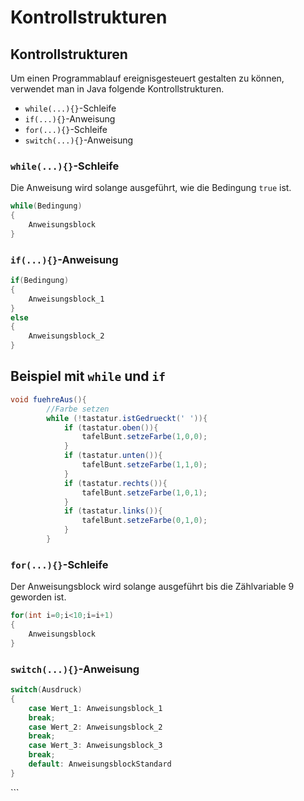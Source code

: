 # Kontrollstrukturen

## Kontrollstrukturen

Um einen Programmablauf ereignisgesteuert gestalten zu können, verwendet man in Java folgende Kontrollstrukturen.

* `while(...){}`-Schleife
* `if(...){}`-Anweisung
* `for(...){}`-Schleife
* `switch(...){}`-Anweisung

### `while(...){}`-Schleife

Die Anweisung wird solange ausgeführt, wie die Bedingung `true` ist.

```java
while(Bedingung)
{
    Anweisungsblock
}
```

### `if(...){}`-Anweisung

```java
if(Bedingung)
{
    Anweisungsblock_1
}
else
{
    Anweisungsblock_2
}
```

## Beispiel mit `while` und `if`

```java
void fuehreAus(){
        //Farbe setzen
        while (!tastatur.istGedrueckt(' ')){           
            if (tastatur.oben()){
                tafelBunt.setzeFarbe(1,0,0);
            }
            if (tastatur.unten()){ 
                tafelBunt.setzeFarbe(1,1,0);
            }
            if (tastatur.rechts()){
                tafelBunt.setzeFarbe(1,0,1);
            }
            if (tastatur.links()){ 
                tafelBunt.setzeFarbe(0,1,0);
            }
        }
```

### `for(...){}`-Schleife

Der Anweisungsblock wird solange ausgeführt bis die Zählvariable 9 geworden ist.

```java
for(int i=0;i<10;i=i+1) 
{
    Anweisungsblock 
}
```

### `switch(...){}`-Anweisung

```java
switch(Ausdruck)
{
    case Wert_1: Anweisungsblock_1 
    break;
    case Wert_2: Anweisungsblock_2 
    break; 
    case Wert_3: Anweisungsblock_3 
    break;
    default: AnweisungsblockStandard   
}
```

\`\`\`

